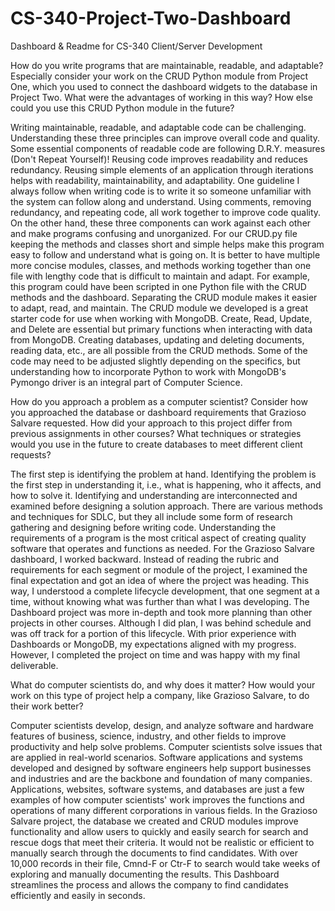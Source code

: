 # CS-340-Project-Two-Dashboard
Dashboard &amp; Readme for CS-340 Client/Server Development


How do you write programs that are maintainable, readable, and adaptable? Especially consider your work on the CRUD Python module from Project One, which you used to connect the dashboard widgets to the database in Project Two. What were the advantages of working in this way? How else could you use this CRUD Python module in the future?

Writing maintainable, readable, and adaptable code can be challenging. Understanding these three principles can improve overall code and quality. Some essential components of readable code are following D.R.Y. measures (Don't Repeat Yourself)! Reusing code improves readability and reduces redundancy. Reusing simple elements of an application through iterations helps with readability, maintainability, and adaptability. One guideline I always follow when writing code is to write it so someone unfamiliar with the system can follow along and understand. Using comments, removing redundancy, and repeating code, all work together to improve code quality. On the other hand, these three components can work against each other and make programs confusing and unorganized. 
For our CRUD.py file keeping the methods and classes short and simple helps make this program easy to follow and understand what is going on. It is better to have multiple more concise modules, classes, and methods working together than one file with lengthy code that is difficult to maintain and adapt. For example, this program could have been scripted in one Python file with the CRUD methods and the dashboard. Separating the CRUD module makes it easier to adapt, read, and maintain. The CRUD module we developed is a great starter code for use when working with MongoDB. Create, Read, Update, and Delete are essential but primary functions when interacting with data from MongoDB. Creating databases, updating and deleting documents, reading data, etc., are all possible from the CRUD methods. Some of the code may need to be adjusted slightly depending on the specifics, but understanding how to incorporate Python to work with MongoDB's Pymongo driver is an integral part of Computer Science.  

How do you approach a problem as a computer scientist? Consider how you approached the database or dashboard requirements that Grazioso Salvare requested. How did your approach to this project differ from previous assignments in other courses? What techniques or strategies would you use in the future to create databases to meet different client requests?

The first step is identifying the problem at hand. Identifying the problem is the first step in understanding it, i.e., what is happening, who it affects, and how to solve it.   Identifying and understanding are interconnected and examined before designing a solution approach. There are various methods and techniques for SDLC, but they all include some form of research gathering and designing before writing code. Understanding the requirements of a program is the most critical aspect of creating quality software that operates and functions as needed. For the Grazioso Salvare dashboard, I worked backward. Instead of reading the rubric and requirements for each segment or module of the project, I examined the final expectation and got an idea of where the project was heading. This way, I understood a complete lifecycle development, that one segment at a time, without knowing what was further than what I was developing. The Dashboard project was more in-depth and took more planning than other projects in other courses. Although I did plan, I was behind schedule and was off track for a portion of this lifecycle. With prior experience with Dashboards or MongoDB, my expectations aligned with my progress. However, I completed the project on time and was happy with my final deliverable.



What do computer scientists do, and why does it matter? How would your work on this type of project help a company, like Grazioso Salvare, to do their work better?

Computer scientists develop, design, and analyze software and hardware features of business, science, industry, and other fields to improve productivity and help solve problems.  Computer scientists solve issues that are applied in real-world scenarios.  Software applications and systems developed and designed by software engineers help support businesses and industries and are the backbone and foundation of many companies.  Applications, websites, software systems, and databases are just a few examples of how computer scientists' work improves the functions and operations of many different corporations in various fields.  In the Grazioso Salvare project, the database we created and CRUD modules improve functionality and allow users to quickly and easily search for search and rescue dogs that meet their criteria.  It would not be realistic or efficient to manually search through the documents to find candidates.  With over 10,000 records in their file, Cmnd-F or Ctr-F to search would take weeks of exploring and manually documenting the results.  This Dashboard streamlines the process and allows the company to find candidates efficiently and easily in seconds. 
